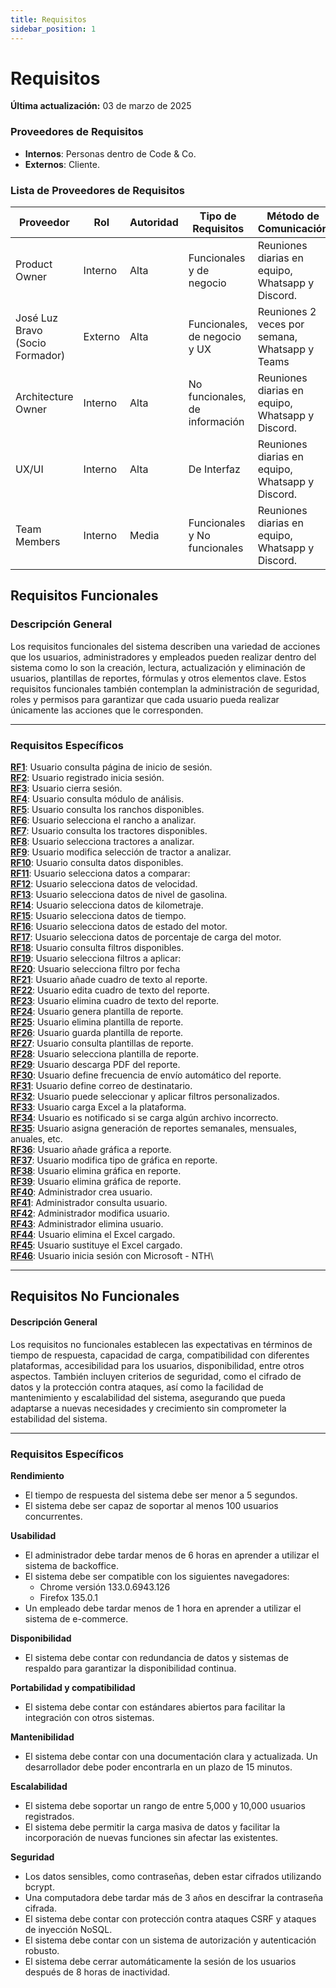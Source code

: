 ```yaml
---
title: Requisitos
sidebar_position: 1
---
```


# Requisitos

**Última actualización:** 03 de marzo de 2025

### **Proveedores de Requisitos**  
   - **Internos**: Personas dentro de Code & Co.  
   - **Externos**: Cliente.  

### **Lista de Proveedores de Requisitos**  

| Proveedor | Rol | Autoridad | Tipo de Requisitos | Método de Comunicación |
|-----------|-----|-----------|--------------------|------------------------|
| Product Owner | Interno | Alta | Funcionales y de negocio | Reuniones diarias en equipo, Whatsapp y Discord.|
| José Luz Bravo (Socio Formador) | Externo | Alta | Funcionales, de negocio y UX | Reuniones 2 veces por semana, Whatsapp y Teams|
| Architecture Owner| Interno | Alta | No funcionales, de información | Reuniones diarias en equipo, Whatsapp y Discord.  |
| UX/UI | Interno | Alta | De Interfaz | Reuniones diarias en equipo, Whatsapp y Discord. |
| Team Members | Interno | Media | Funcionales y No funcionales | Reuniones diarias en equipo, Whatsapp y Discord. |


## Requisitos Funcionales

### Descripción General

Los requisitos funcionales del sistema describen una variedad de acciones que los usuarios, administradores y empleados pueden realizar dentro del sistema como lo son la creación, lectura, actualización y eliminación de usuarios, plantillas de reportes, fórmulas y otros elementos clave. Estos requisitos funcionales también contemplan la administración de seguridad, roles y permisos para garantizar que cada usuario pueda realizar únicamente las acciones que le corresponden.

---

### Requisitos Específicos

[**RF1**](RF1.md): Usuario consulta página de inicio de sesión.\
[**RF2**](RF2.md): Usuario registrado inicia sesión.\
[**RF3**](RF3.md): Usuario cierra sesión.\
[**RF4**](RF3.md): Usuario consulta módulo de análisis.\
[**RF5**](RF3.md): Usuario consulta los ranchos disponibles.\
[**RF6**](RF3.md): Usuario selecciona el rancho a analizar.\
[**RF7**](RF3.md): Usuario consulta los tractores disponibles.\
[**RF8**](RF3.md): Usuario selecciona tractores a analizar.\
[**RF9**](RF3.md): Usuario modifica selección de tractor a analizar.\
[**RF10**](RF3.md): Usuario consulta datos disponibles.\
[**RF11**](RF3.md): Usuario selecciona datos a comparar:\
[**RF12**](RF3.md): Usuario selecciona datos de velocidad.\
[**RF13**](RF3.md): Usuario selecciona datos de nivel de gasolina.\
[**RF14**](RF3.md): Usuario selecciona datos de kilometraje.\
[**RF15**](RF3.md): Usuario selecciona datos de tiempo.\
[**RF16**](RF3.md): Usuario selecciona datos de estado del motor.\
[**RF17**](RF3.md): Usuario selecciona datos de porcentaje de carga del motor.\
[**RF18**](RF3.md): Usuario consulta filtros disponibles.\
[**RF19**](RF3.md): Usuario selecciona filtros a aplicar:\
[**RF20**](RF3.md): Usuario selecciona filtro por fecha\
[**RF21**](RF3.md): Usuario añade cuadro de texto al reporte.\
[**RF22**](RF3.md): Usuario edita cuadro de texto del reporte.\
[**RF23**](RF3.md): Usuario elimina cuadro de texto del reporte.\
[**RF24**](RF3.md): Usuario genera plantilla de reporte.\
[**RF25**](RF3.md): Usuario elimina plantilla de reporte.\
[**RF26**](RF3.md): Usuario guarda plantilla de reporte.\
[**RF27**](RF3.md): Usuario consulta plantillas de reporte.\
[**RF28**](RF3.md): Usuario selecciona plantilla de reporte.\
[**RF29**](RF3.md): Usuario descarga PDF del reporte.\
[**RF30**](RF3.md): Usuario define frecuencia de envío automático del reporte.\
[**RF31**](RF3.md): Usuario define correo de destinatario.\
[**RF32**](RF3.md): Usuario puede seleccionar y aplicar filtros personalizados.\
[**RF33**](RF3.md): Usuario carga Excel a la plataforma.\
[**RF34**](RF3.md): Usuario es notificado si se carga algún archivo incorrecto.\
[**RF35**](RF3.md): Usuario asigna generación de reportes semanales, mensuales, anuales, etc.\
[**RF36**](RF3.md): Usuario añade gráfica a reporte.\
[**RF37**](RF3.md): Usuario modifica tipo de gráfica en reporte.\
[**RF38**](RF3.md): Usuario elimina gráfica en reporte.\
[**RF39**](RF3.md): Usuario elimina gráfica de reporte.\
[**RF40**](RF3.md): Administrador crea usuario.\
[**RF41**](RF3.md): Administrador consulta usuario.\
[**RF42**](RF3.md): Administrador modifica usuario.\
[**RF43**](RF3.md): Administrador elimina usuario.\
[**RF44**](RF3.md): Usuario elimina el Excel cargado.\
[**RF45**](RF3.md): Usuario sustituye el Excel cargado.\
[**RF46**](RF3.md): Usuario inicia sesión con Microsoft - NTH\

---

## Requisitos No Funcionales

#### Descripción General

Los requisitos no funcionales establecen las expectativas en términos de tiempo de respuesta, capacidad de carga, compatibilidad con diferentes plataformas, accesibilidad para los usuarios, disponibilidad, entre otros aspectos. También incluyen criterios de seguridad, como el cifrado de datos y la protección contra ataques, así como la facilidad de mantenimiento y escalabilidad del sistema, asegurando que pueda adaptarse a nuevas necesidades y crecimiento sin comprometer la estabilidad del sistema.

---

### Requisitos Específicos

**Rendimiento**  
- El tiempo de respuesta del sistema debe ser menor a 5 segundos.  
- El sistema debe ser capaz de soportar al menos 100 usuarios concurrentes.

**Usabilidad**  
- El administrador debe tardar menos de 6 horas en aprender a utilizar el sistema de backoffice.  
- El sistema debe ser compatible con los siguientes navegadores:  
  - Chrome versión 133.0.6943.126  
  - Firefox 135.0.1  
- Un empleado debe tardar menos de 1 hora en aprender a utilizar el sistema de e-commerce.

**Disponibilidad**  
- El sistema debe contar con redundancia de datos y sistemas de respaldo para garantizar la disponibilidad continua.

**Portabilidad y compatibilidad**  
- El sistema debe contar con estándares abiertos para facilitar la integración con otros sistemas.

**Mantenibilidad**  
- El sistema debe contar con una documentación clara y actualizada. Un desarrollador debe poder encontrarla en un plazo de 15 minutos.

**Escalabilidad**  
- El sistema debe soportar un rango de entre 5,000 y 10,000 usuarios registrados.  
- El sistema debe permitir la carga masiva de datos y facilitar la incorporación de nuevas funciones sin afectar las existentes.

**Seguridad**  
- Los datos sensibles, como contraseñas, deben estar cifrados utilizando bcrypt.  
- Una computadora debe tardar más de 3 años en descifrar la contraseña cifrada.  
- El sistema debe contar con protección contra ataques CSRF y ataques de inyección NoSQL.  
- El sistema debe contar con un sistema de autorización y autenticación robusto.  
- El sistema debe cerrar automáticamente la sesión de los usuarios después de 8 horas de inactividad.
